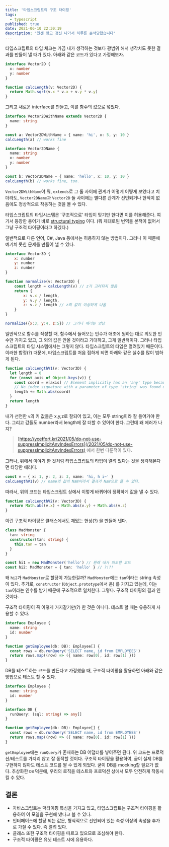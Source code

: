 ```yaml
---
title: '타입스크립트의 구조 타이핑'
tags:
  - typescript
published: true
date: 2021-06-10 22:30:19
description: '얀센 맞고 정신 나가서 하루를 순삭당했습니다'
---
```


타입스크립트의 타입 체크는 가끔 내가 생각하는 것보다 광범위 해서 생각치도 못한 결과를 만들어 낼 때가 있다. 아래와 같은 코드가 있다고 가정해보자.

```typescript
interface Vector2D {
  x: number
  y: number
}

function calcLength(v: Vector2D) {
  return Math.sqrt(v.x * v.x + v.y * v.y)
}
```

그리고 새로운 interface를 만들고, 이를 함수의 값으로 넣었다.

```typescript
interface Vector2DWithName extends Vector2D {
  name: string
}

const a: Vector2DWithName = { name: 'hi', x: 5, y: 10 }
calcLength(a) // works fine

interface Vector2DName {
  name: string
  x: number
  y: number
}

const b: Vector2DName = { name: 'hello', x: 10, y: 10 }
calcLength(b) // works fine, too.
```

`Vector2DWithName`야 뭐, `extends`로 그 둘 사이에 관계가 어떻게 어떻게 보였다고 치더라도, `Vector2DName`과 `Vector2D` 둘 사이에는 별다른 관계가 선언되거나 한적이 없음에도 정상적으로 작동하는 것을 볼 수 있다.

타입스크립트의 타입시스템은 '구조적으로' 타입이 맞기만 한다면 이를 허용해준다. 여기서 등장한 용어가 바로 [structural typing](https://www.typescriptlang.org/docs/handbook/type-compatibility.html) 이다. (뭐 제대로된 번역을 본적이 없어서 그냥 구조적 타이핑이라고 하겠다.)

일반적으로 다른 언어, C#, Java 등에서는 허용하지 않는 방법이다. 그러나 이 때문에 예기치 못한 문제를 만들어 낼 수 있다.

```javascript
interface Vector3D {
    x: number
    y: number
    z: number
}

function normalize(v: Vector3D) {
    const length = calcLength(v) // z가 고려되지 않음
    return {
        x: v.x / length,
        y: v.y / length,
        z: v.z / length // z의 값이 이상하게 나옴
    }
}

normalize({x:3, y:4, z:5}) // 그러나 에러는 안남
```

일반적으로 함수를 작성할 때, 함수에서 들어오는 인수가 애초에 원하는 대로 의도한 인수만 가지고 있고, 그 외의 값은 안올 것이라고 기대하고, 그게 일반적이다. 그러나 타입스크립트의 타입 시스템에서는 그렇지 않다. 타입스크립트의 타입은 열려있기 때문이다. 이러한 함정(?) 때문에, 타입스크립트를 처음 접하게 되면 아래와 같은 실수를 많이 범하게 된다.

```typescript
function calcLengthV1(v: Vector3D) {
  let length = 0
  for (const axis of Object.keys(v)) {
    const coord = v[axis] // Element implicitly has an 'any' type because expression of type 'string' can't be used to index type 'Vector3D'.
    // No index signature with a parameter of type 'string' was found on type 'Vector3D'.(7053)
    length += Math.abs(coord)
  }
  return length
}
```

내가 선언한 `v`의 키 값들은 x,y,z로 잘되어 있고, 이는 모두 string이라 잘 들어가야 한다. 그리고 값들도 number라서 length에 잘 더할 수 있어야 한다. 그런데 왜 에러가 나지?

> [https://yceffort.kr/2021/05/do-not-use-suppressImplicitAnyIndexErrors](/2021/05/do-not-use-suppressImplicitAnyIndexErrors) 에서 한번 다룬적이 있다.

그러나, 위에서 이야기 한 것처럼 타입스크립트의 타입이 열려 있다는 것을 생각해본다면 타당한 에러다.

```typescript
const v = { x: 1, y: 2, z: 3, name: 'hi, h i~' }
calcLengthV1(v) // name의 값이 NaN이라서 결과가 NaN으로 뜰 수 있다.
```

따라서, 위의 코드는 타입스크립트 상에서 이렇게 바뀌어야 정확하게 값을 낼 수 있다.

```typescript
function calcLengthV2(v: Vector3D) {
  return Math.abs(v.x) + Math.abs(v.y) + Math.abs(v.z)
}
```

이런 구조적 타이핑은 클래스에서도 재밌는 현상(?) 을 만들어 낸다.

```typescript
class MadMonster {
  tan: string
  constructor(tan: string) {
    this.tan = tan
  }
}

const hi1 = new MadMonster('hello') // 원래 내가 의도한 코드
const hi2: MadMonster = { tan: 'hello' } // ?!?!
```

왜 `hi2`가 `MadMonster`로 할당이 가능한걸까? `MadMonster`에는 `tan`이라는 string 속성이 있다. 추가로, `constructor` (`Object.prototype`에서 온) 를 가지고 있는데, 이는 `tan`이라는 인수를 받기 때문에 구조적으로 일치한다. 그렇다. 구조적 타이핑의 결과 인 것이다.

구조적 타이핑이 꼭 이렇게 거지같기만(?) 한 것은 아니다. 테스트 할 때는 유용하게 사용할 수 있다.

```typescript
interface Employee {
  name: string
  id: number
}

function getEmployee(db: DB): Employee[] {
  const rows = db.runQuery('SELECT name, id from EMPLOYEES')
  return rows.map((row) => ({ name: row[0], id: row[1] }))
}
```

DB를 테스트하는 코드를 만든다고 가정했을 때, 구조적 타이핑을 활용하면 아래와 같은 방법으로 테스트 할 수 있다.

```typescript
interface Employee {
  name: string
  id: number
}

interface DB {
  runQuery: (sql: string) => any[]
}

function getEmployee(db: DB): Employee[] {
  const rows = db.runQuery('SELECT name, id from EMPLOYEES')
  return rows.map((row) => ({ name: row[0], id: row[1] }))
}
```

`getEmployee`에는 `runQuery`가 존재하는 DB 어댑터를 넣어주면 된다. 위 코드는 프로덕션/테스트를 가지리 않고 잘 동작할 것이다. 구조적 타이핑을 활용하여, 굳이 실제 DB를 구현하지 않아도 테스트 코드를 짤 수 있게 되었다. 굳이 DB를 mocking할 필요가 없다. 추상화한 `DB` 덕분에, 우리의 로직을 테스트와 프로덕션 상에서 모두 안전하게 작동시킬 수 있다.

## 결론

- 자바스크립트는 덕타이핑 특성을 가지고 있고, 타입스크립트는 구조적 타이핑을 활용하여 이 모델을 구현해 냈다고 볼 수 있다.
- 인터페이스에 할당 되는 값은, 형식적으로 선언되어 있는 속성 이상의 속성을 추가로 가질 수 있다. 즉 열려 있다.
- 클래스 또한 구조적 타이핑을 따르고 있으므로 조심해야 한다.
- 구조적 타이핑은 유닛 테스트 시에 유용하다.

